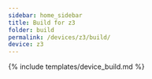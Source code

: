 ```yaml
---
sidebar: home_sidebar
title: Build for z3
folder: build
permalink: /devices/z3/build/
device: z3
---
```

{% include templates/device_build.md %}
